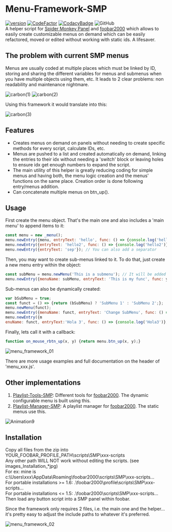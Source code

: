 # Menu-Framework-SMP
[![version][version_badge]][changelog]
[![CodeFactor][codefactor_badge]](https://www.codefactor.io/repository/github/regorxxx/Menu-Framework-SMP/overview/main)
[![CodacyBadge][codacy_badge]](https://www.codacy.com/gh/regorxxx/Menu-Framework-SMP/dashboard?utm_source=github.com&amp;utm_medium=referral&amp;utm_content=regorxxx/Menu-Framework-SMP&amp;utm_campaign=Badge_Grade)
![GitHub](https://img.shields.io/github/license/regorxxx/Menu-Framework-SMP)  
A helper script for [Spider Monkey Panel](https://theqwertiest.github.io/foo_spider_monkey_panel) and [foobar2000](https://www.foobar2000.org) which allows to easily create customizable menus on demand which can be easily refactored, moved or edited without working with static ids. A lifesaver.

## The problem with current SMP menus
Menus are usually coded at multiple places which must be linked by ID, storing and sharing the different variables for menus and submenus when you have multiple objects using them, etc. It leads to 2 clear problems: non readability and maintenance nightmare.

![carbon(1)](https://user-images.githubusercontent.com/83307074/117212019-49ad2000-ade9-11eb-8bc4-5fad9b359ea8.png)
![carbon(2)](https://user-images.githubusercontent.com/83307074/117212022-4b76e380-ade9-11eb-886f-e379d0d6ac32.png)

Using this framework it would translate into this:

![carbon(3)](https://user-images.githubusercontent.com/83307074/117212042-53368800-ade9-11eb-8d98-a238408b73d4.png)

## Features
- Creates menus on demand on panels without needing to create specific methods for every script, calculate IDs, etc.  
- Menus are pushed to a list and created automatically on demand, linking the entries to their idx without needing a 'switch' block or leaving holes to ensure idx get enough numbers to expand the script.  
- The main utility of this helper is greatly reducing coding for simple menus and having both, the menu logic creation and the menus' functions on the same place. Creation order is done following entry/menus addition.
- Can concatenate multiple menus on btn_up().

## Usage
First create the menu object. That's the main one and also includes a 'main menu' to append items to it:
```javascript
const menu = new _menu();
menu.newEntry({menu, entryText: 'hello', func: () => {console.log('hello')}}); // Shorthand notation
menu.newEntry({entryText: 'hello2', func: () => {console.log('hello2')}}); // Or omit the menu, to append directly to main one
menu.newEntry({entryText: 'sep'}); // You can also add a separator
```

Then, you may want to create sub-menus linked to it. To do that, just create a new menu entry within the object:
```javascript
const subMenu = menu.newMenu('This is a submenu'); // It will be added just after the last declared entry!
menu.newEntry({menuName: subMenu, entryText: 'This is my func', func: yourFunc);
```

Sub-menus can also be dynamically created:
```javascript
var bSubMenu = true;
const funct = () => {return (bSubMenu) ? 'SubMenu 1' : 'SubMenu 2';};
menu.newMenu(funct);
menu.newEntry({menuName: funct, entryText: 'Change SubMenu', func: () => {bSubMenu = !bSubMenu}});
menu.newEntry({m
enuName: funct, entryText:'Hola 3', func: () => {console.log('Hola3')}, flags: () => {return (bSubMenu) ? MF_STRING : MF_GRAYED}});
```

Finally, lets call it with a callback:
```javascript
function on_mouse_rbtn_up(x, y) {return menu.btn_up(x, y);}
```

![menu_framework_01](https://user-images.githubusercontent.com/83307074/117211823-081c7500-ade9-11eb-9178-f063539809a4.gif)

There are more usage examples and full documentation on the header of 'menu_xxx.js'.

## Other implementations
 1. [Playlist-Tools-SMP](https://github.com/regorxxx/Playlist-Tools-SMP): Different tools for [foobar2000](https://www.foobar2000.org). The dynamic configurable menu is built using this.
 2. [Playlist-Manager-SMP](https://github.com/regorxxx/Playlist-Manager-SMP): A playlist manager for [foobar2000](https://www.foobar2000.org). The static menus use this.

![Animation9](https://user-images.githubusercontent.com/83307074/116756215-44239480-a9fb-11eb-8489-b56a178c70f4.gif)

## Installation
Copy all files from the zip into YOUR_FOOBAR_PROFILE_PATH\scripts\SMP\xxx-scripts  
Any other path WILL NOT work without editing the scripts. (see images\_Installation_*jpg)  
For ex: mine is c:\Users\xxx\AppData\Roaming\foobar2000\scripts\SMP\xxx-scripts\...  
For portable installations >= 1.6: .\foobar2000\profile\scripts\SMP\xxx-scripts\...  
For portable installations <= 1.5: .\foobar2000\scripts\SMP\xxx-scripts\...  
Then load any button script into a SMP panel within foobar.  

Since the framework only requires 2 files, i.e. the main one and the helper... it's pretty easy to adjust the include paths to whatever it's preferred.

![menu_framework_02](https://user-images.githubusercontent.com/83307074/117211962-3437f600-ade9-11eb-93d6-e5508767cf3b.png)

[changelog]: CHANGELOG.md
[version_badge]: https://img.shields.io/github/release/regorxxx/Menu-Framework-SMP.svg
[codacy_badge]: https://api.codacy.com/project/badge/Grade/3e59f8dccd204721a7801197d6c336ed
[codefactor_badge]: https://www.codefactor.io/repository/github/regorxxx/Menu-Framework-SMP/badge/main
